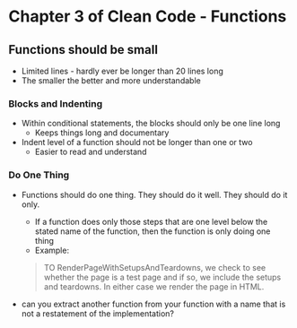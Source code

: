 # Chapter 3 of Clean Code - Functions

## Functions should be small
* Limited lines - hardly ever be longer than 20 lines long
* The smaller the better and more understandable
### Blocks and Indenting
* Within conditional statements, the blocks should only be one line long
  * Keeps things long and documentary
* Indent level of a function should not be longer than one or two
  * Easier to read and understand
### Do One Thing
* Functions should do one thing. They should do it well. They should do it only.
  * If a function does only those steps that are one level below the stated name of the function, then the function is only doing one thing
  * Example:  

  > TO RenderPageWithSetupsAndTeardowns, we check to see whether the page is a test page and if so, we include the setups and teardowns. In either case we render the page in HTML.  
  
* can you extract another function from your function with a name that is not a restatement of the implementation?